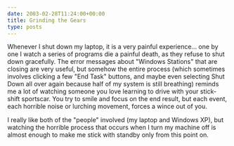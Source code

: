 ```yaml
---
date: 2003-02-28T11:24:00+00:00
title: Grinding the Gears
type: posts
---
```

Whenever I shut down my laptop, it is a very painful experience... one by one I watch a series of programs die a painful death, as they refuse to shut down gracefully. The error messages about "Windows Stations" that are closing are very useful, but somehow the entire process (which sometimes involves clicking a few "End Task" buttons, and maybe even selecting Shut Down all over again because half of my system is still breathing) reminds me a lot of watching someone you love learning to drive with your stick-shift sportscar. You try to smile and focus on the end result, but each event, each horrible noise or lurching movement, forces a wince out of you. 

I really like both of the "people" involved (my laptop and Windows XP), but watching the horrible process that occurs when I turn my machine off is almost enough to make me stick with standby only from this point on.
